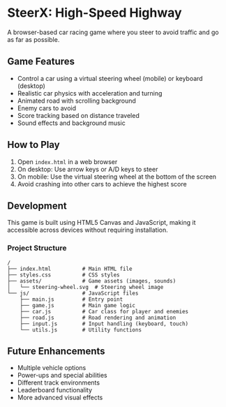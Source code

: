 # SteerX: High-Speed Highway

A browser-based car racing game where you steer to avoid traffic and go as far as possible.

## Game Features

- Control a car using a virtual steering wheel (mobile) or keyboard (desktop)
- Realistic car physics with acceleration and turning
- Animated road with scrolling background
- Enemy cars to avoid
- Score tracking based on distance traveled
- Sound effects and background music

## How to Play

1. Open `index.html` in a web browser
2. On desktop: Use arrow keys or A/D keys to steer
3. On mobile: Use the virtual steering wheel at the bottom of the screen
4. Avoid crashing into other cars to achieve the highest score

## Development

This game is built using HTML5 Canvas and JavaScript, making it accessible across devices without requiring installation.

### Project Structure

```
/
├── index.html          # Main HTML file
├── styles.css          # CSS styles
├── assets/             # Game assets (images, sounds)
│   └── steering-wheel.svg  # Steering wheel image
└── js/                 # JavaScript files
    ├── main.js         # Entry point
    ├── game.js         # Main game logic
    ├── car.js          # Car class for player and enemies
    ├── road.js         # Road rendering and animation
    ├── input.js        # Input handling (keyboard, touch)
    └── utils.js        # Utility functions
```

## Future Enhancements

- Multiple vehicle options
- Power-ups and special abilities
- Different track environments
- Leaderboard functionality
- More advanced visual effects
